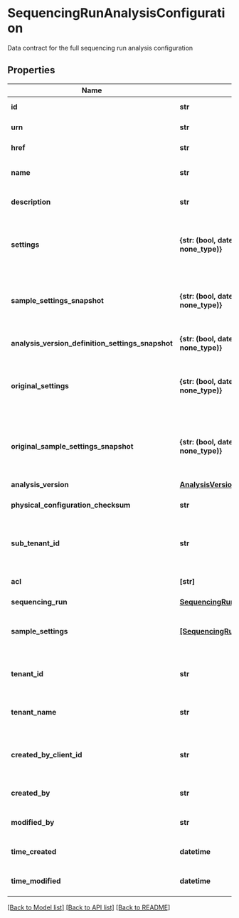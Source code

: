 # SequencingRunAnalysisConfiguration

Data contract for the full sequencing run analysis configuration

## Properties
Name | Type | Description | Notes
------------ | ------------- | ------------- | -------------
**id** | **str** | Unique object ID | [optional] 
**urn** | **str** | URN of the object | [optional] 
**href** | **str** | HREF to the object | [optional] 
**name** | **str** | Name of the analysis configuration | [optional] 
**description** | **str** | Description of the analysis configuration | [optional] 
**settings** | **{str: (bool, date, datetime, dict, float, int, list, str, none_type)}** | User-provided analysis-level settings for this analysis configuration | [optional] 
**sample_settings_snapshot** | **{str: (bool, date, datetime, dict, float, int, list, str, none_type)}** | Snapshot of user provided per-sample settings for this analysis configuration. | [optional] 
**analysis_version_definition_settings_snapshot** | **{str: (bool, date, datetime, dict, float, int, list, str, none_type)}** | Snapshot of the AVD Settings | [optional] 
**original_settings** | **{str: (bool, date, datetime, dict, float, int, list, str, none_type)}** | Original User-provided analysis-level settings for this analysis configuration | [optional] 
**original_sample_settings_snapshot** | **{str: (bool, date, datetime, dict, float, int, list, str, none_type)}** | Original Snapshot of user provided per-sample settings for this analysis configuration. | [optional] 
**analysis_version** | [**AnalysisVersionDefinitionCompact**](AnalysisVersionDefinitionCompact.md) |  | [optional] 
**physical_configuration_checksum** | **str** | Checksum of physical configuration | [optional] 
**sub_tenant_id** | **str** | Organizational or Workgroup ID. If neither are present, User ID. | [optional] 
**acl** | **[str]** | Access control list of the object | [optional] 
**sequencing_run** | [**SequencingRunCompact**](SequencingRunCompact.md) |  | [optional] 
**sample_settings** | [**[SequencingRunAnalysisSampleConfigurationCompact]**](SequencingRunAnalysisSampleConfigurationCompact.md) | User provided per-sample settings for this analysis configuration. | [optional] 
**tenant_id** | **str** | Unique identifier for the resource tenant | [optional] 
**tenant_name** | **str** | Unique tenant name for the resource tenant | [optional] 
**created_by_client_id** | **str** | ClientId that created the resource (bssh, stratus...) | [optional] 
**created_by** | **str** | User that created the resource | [optional] 
**modified_by** | **str** | User that last modified the resource | [optional] 
**time_created** | **datetime** | Time (in UTC) the resource was created | [optional] 
**time_modified** | **datetime** | Time (in UTC) the resource was modified | [optional] 

[[Back to Model list]](../README.md#documentation-for-models) [[Back to API list]](../README.md#documentation-for-api-endpoints) [[Back to README]](../README.md)


